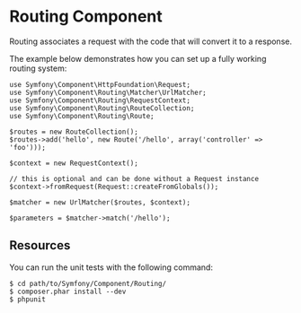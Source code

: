 Routing Component
=================

Routing associates a request with the code that will convert it to a response.

The example below demonstrates how you can set up a fully working routing
system:

    use Symfony\Component\HttpFoundation\Request;
    use Symfony\Component\Routing\Matcher\UrlMatcher;
    use Symfony\Component\Routing\RequestContext;
    use Symfony\Component\Routing\RouteCollection;
    use Symfony\Component\Routing\Route;

    $routes = new RouteCollection();
    $routes->add('hello', new Route('/hello', array('controller' => 'foo')));

    $context = new RequestContext();

    // this is optional and can be done without a Request instance
    $context->fromRequest(Request::createFromGlobals());

    $matcher = new UrlMatcher($routes, $context);

    $parameters = $matcher->match('/hello');

Resources
---------

You can run the unit tests with the following command:

    $ cd path/to/Symfony/Component/Routing/
    $ composer.phar install --dev
    $ phpunit
